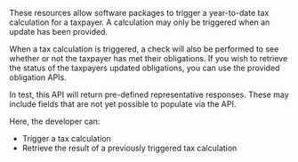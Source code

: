 These resources allow software packages to trigger a year-to-date tax calculation for a taxpayer. A calculation may only 
be triggered when an update has been provided. 

When a tax calculation is triggered, a check will also be performed to see whether or not the taxpayer has 
met their obligations. If you wish to retrieve the status of the taxpayers updated obligations, you can use the 
provided obligation APIs.

In test, this API will return pre-defined representative responses. These may include fields that are not yet possible
to populate via the API.

Here, the developer can:

* Trigger a tax calculation
* Retrieve the result of a previously triggered tax calculation
